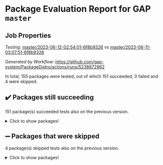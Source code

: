 # Package Evaluation Report for GAP `master`

## Job Properties

*Testing:* [master/2023-06-12-02:54:01-6f8b9326](https://github.com/gap-system/PackageDistro/blob/data/reports/master/2023-06-12-02:54:01-6f8b9326) vs [master/2023-06-11-03:07:51-6f8b9326](https://github.com/gap-system/PackageDistro/blob/data/reports/master/2023-06-11-03:07:51-6f8b9326)

*Generated by Workflow:* https://github.com/gap-system/PackageDistro/actions/runs/5238872962

In total, 155 packages were tested, out of which 151 succeeded, 0 failed and 4 were skipped.

## :heavy_check_mark: Packages still succeeding

151 package(s) succeeded tests also on the previous version.
<details><summary>Click to show packages!</summary>

- 4ti2interface 2023.02-04 [(success)](https://github.com/gap-system/PackageDistro/actions/runs/5238872962/jobs/9458311321)
- ace 5.6.2 [(success)](https://github.com/gap-system/PackageDistro/actions/runs/5238872962/jobs/9458311409)
- aclib 1.3.2 [(success)](https://github.com/gap-system/PackageDistro/actions/runs/5238872962/jobs/9458311495)
- agt 0.3.1 [(success)](https://github.com/gap-system/PackageDistro/actions/runs/5238872962/jobs/9458311565)
- alnuth 3.2.1 [(success)](https://github.com/gap-system/PackageDistro/actions/runs/5238872962/jobs/9458311644)
- anupq 3.3.0 [(success)](https://github.com/gap-system/PackageDistro/actions/runs/5238872962/jobs/9458311705)
- atlasrep 2.1.6 [(success)](https://github.com/gap-system/PackageDistro/actions/runs/5238872962/jobs/9458311759)
- autodoc 2022.10.20 [(success)](https://github.com/gap-system/PackageDistro/actions/runs/5238872962/jobs/9458311843)
- automata 1.15 [(success)](https://github.com/gap-system/PackageDistro/actions/runs/5238872962/jobs/9458311917)
- automgrp 1.3.2 [(success)](https://github.com/gap-system/PackageDistro/actions/runs/5238872962/jobs/9458311982)
- autpgrp 1.11 [(success)](https://github.com/gap-system/PackageDistro/actions/runs/5238872962/jobs/9458312055)
- cap 2023.05-12 [(success)](https://github.com/gap-system/PackageDistro/actions/runs/5238872962/jobs/9458312126)
- caratinterface 2.3.5 [(success)](https://github.com/gap-system/PackageDistro/actions/runs/5238872962/jobs/9458312207)
- cddinterface 2022.11.01 [(success)](https://github.com/gap-system/PackageDistro/actions/runs/5238872962/jobs/9458312280)
- circle 1.6.6 [(success)](https://github.com/gap-system/PackageDistro/actions/runs/5238872962/jobs/9458312337)
- classicpres 1.22 [(success)](https://github.com/gap-system/PackageDistro/actions/runs/5238872962/jobs/9458312410)
- cohomolo 1.6.11 [(success)](https://github.com/gap-system/PackageDistro/actions/runs/5238872962/jobs/9458312469)
- congruence 1.2.5 [(success)](https://github.com/gap-system/PackageDistro/actions/runs/5238872962/jobs/9458312528)
- corelg 1.56 [(success)](https://github.com/gap-system/PackageDistro/actions/runs/5238872962/jobs/9458312600)
- crime 1.6 [(success)](https://github.com/gap-system/PackageDistro/actions/runs/5238872962/jobs/9458312662)
- crisp 1.4.6 [(success)](https://github.com/gap-system/PackageDistro/actions/runs/5238872962/jobs/9458312734)
- crypting 0.10.4 [(success)](https://github.com/gap-system/PackageDistro/actions/runs/5238872962/jobs/9458312798)
- cryst 4.1.26 [(success)](https://github.com/gap-system/PackageDistro/actions/runs/5238872962/jobs/9458312866)
- crystcat 1.1.10 [(success)](https://github.com/gap-system/PackageDistro/actions/runs/5238872962/jobs/9458312919)
- ctbllib 1.3.6 [(success)](https://github.com/gap-system/PackageDistro/actions/runs/5238872962/jobs/9458312979)
- cubefree 1.19 [(success)](https://github.com/gap-system/PackageDistro/actions/runs/5238872962/jobs/9458313038)
- curlinterface 2.3.2 [(success)](https://github.com/gap-system/PackageDistro/actions/runs/5238872962/jobs/9458313096)
- cvec 2.8.1 [(success)](https://github.com/gap-system/PackageDistro/actions/runs/5238872962/jobs/9458313149)
- datastructures 0.3.0 [(success)](https://github.com/gap-system/PackageDistro/actions/runs/5238872962/jobs/9458313197)
- deepthought 1.0.6 [(success)](https://github.com/gap-system/PackageDistro/actions/runs/5238872962/jobs/9458313247)
- design 1.8 [(success)](https://github.com/gap-system/PackageDistro/actions/runs/5238872962/jobs/9458313305)
- difsets 2.3.1 [(success)](https://github.com/gap-system/PackageDistro/actions/runs/5238872962/jobs/9458313372)
- digraphs 1.6.2 [(success)](https://github.com/gap-system/PackageDistro/actions/runs/5238872962/jobs/9458313427)
- edim 1.3.7 [(success)](https://github.com/gap-system/PackageDistro/actions/runs/5238872962/jobs/9458313474)
- example 4.3.4 [(success)](https://github.com/gap-system/PackageDistro/actions/runs/5238872962/jobs/9458313522)
- examplesforhomalg 2023.02-04 [(success)](https://github.com/gap-system/PackageDistro/actions/runs/5238872962/jobs/9458313583)
- factint 1.6.3 [(success)](https://github.com/gap-system/PackageDistro/actions/runs/5238872962/jobs/9458313633)
- ferret 1.0.9 [(success)](https://github.com/gap-system/PackageDistro/actions/runs/5238872962/jobs/9458313697)
- fga 1.5.0 [(success)](https://github.com/gap-system/PackageDistro/actions/runs/5238872962/jobs/9458313743)
- fining 1.5.5 [(success)](https://github.com/gap-system/PackageDistro/actions/runs/5238872962/jobs/9458313796)
- float 1.0.3 [(success)](https://github.com/gap-system/PackageDistro/actions/runs/5238872962/jobs/9458313864)
- format 1.4.3 [(success)](https://github.com/gap-system/PackageDistro/actions/runs/5238872962/jobs/9458313920)
- forms 1.2.9 [(success)](https://github.com/gap-system/PackageDistro/actions/runs/5238872962/jobs/9458313968)
- fplsa 1.2.6 [(success)](https://github.com/gap-system/PackageDistro/actions/runs/5238872962/jobs/9458314018)
- fr 2.4.12 [(success)](https://github.com/gap-system/PackageDistro/actions/runs/5238872962/jobs/9458314068)
- francy 2.0.3 [(success)](https://github.com/gap-system/PackageDistro/actions/runs/5238872962/jobs/9458314106)
- fwtree 1.3 [(success)](https://github.com/gap-system/PackageDistro/actions/runs/5238872962/jobs/9458314160)
- gapdoc 1.6.6 [(success)](https://github.com/gap-system/PackageDistro/actions/runs/5238872962/jobs/9458314207)
- gauss 2023.02-04 [(success)](https://github.com/gap-system/PackageDistro/actions/runs/5238872962/jobs/9458314257)
- gaussforhomalg 2023.02-04 [(success)](https://github.com/gap-system/PackageDistro/actions/runs/5238872962/jobs/9458314310)
- gbnp 1.0.5 [(success)](https://github.com/gap-system/PackageDistro/actions/runs/5238872962/jobs/9458314365)
- generalizedmorphismsforcap 2023.03-01 [(success)](https://github.com/gap-system/PackageDistro/actions/runs/5238872962/jobs/9458314404)
- genss 1.6.8 [(success)](https://github.com/gap-system/PackageDistro/actions/runs/5238872962/jobs/9458314462)
- gradedmodules 2023.02-04 [(success)](https://github.com/gap-system/PackageDistro/actions/runs/5238872962/jobs/9458314516)
- gradedringforhomalg 2023.02-04 [(success)](https://github.com/gap-system/PackageDistro/actions/runs/5238872962/jobs/9458314567)
- grape 4.9.0 [(success)](https://github.com/gap-system/PackageDistro/actions/runs/5238872962/jobs/9458314615)
- groupoids 1.73 [(success)](https://github.com/gap-system/PackageDistro/actions/runs/5238872962/jobs/9458314657)
- grpconst 2.6.4 [(success)](https://github.com/gap-system/PackageDistro/actions/runs/5238872962/jobs/9458314706)
- guarana 0.96.3 [(success)](https://github.com/gap-system/PackageDistro/actions/runs/5238872962/jobs/9458314755)
- guava 3.18 [(success)](https://github.com/gap-system/PackageDistro/actions/runs/5238872962/jobs/9458314799)
- hap 1.56 [(success)](https://github.com/gap-system/PackageDistro/actions/runs/5238872962/jobs/9458314856)
- hapcryst 0.1.15 [(success)](https://github.com/gap-system/PackageDistro/actions/runs/5238872962/jobs/9458314912)
- hecke 1.5.3 [(success)](https://github.com/gap-system/PackageDistro/actions/runs/5238872962/jobs/9458314959)
- help 3.5 [(success)](https://github.com/gap-system/PackageDistro/actions/runs/5238872962/jobs/9458315012)
- homalg 2023.02-05 [(success)](https://github.com/gap-system/PackageDistro/actions/runs/5238872962/jobs/9458315063)
- homalgtocas 2023.02-04 [(success)](https://github.com/gap-system/PackageDistro/actions/runs/5238872962/jobs/9458315109)
- idrel 2.45 [(success)](https://github.com/gap-system/PackageDistro/actions/runs/5238872962/jobs/9458315169)
- images 1.3.1 [(success)](https://github.com/gap-system/PackageDistro/actions/runs/5238872962/jobs/9458315224)
- intpic 0.3.0 [(success)](https://github.com/gap-system/PackageDistro/actions/runs/5238872962/jobs/9458315277)
- io 4.8.1 [(success)](https://github.com/gap-system/PackageDistro/actions/runs/5238872962/jobs/9458315325)
- io_forhomalg 2023.02-04 [(success)](https://github.com/gap-system/PackageDistro/actions/runs/5238872962/jobs/9458315379)
- irredsol 1.4.4 [(success)](https://github.com/gap-system/PackageDistro/actions/runs/5238872962/jobs/9458315424)
- json 2.1.1 [(success)](https://github.com/gap-system/PackageDistro/actions/runs/5238872962/jobs/9458315475)
- jupyterkernel 1.5.0 [(success)](https://github.com/gap-system/PackageDistro/actions/runs/5238872962/jobs/9458315535)
- jupyterviz 1.5.6 [(success)](https://github.com/gap-system/PackageDistro/actions/runs/5238872962/jobs/9458315586)
- kan 1.35 [(success)](https://github.com/gap-system/PackageDistro/actions/runs/5238872962/jobs/9458315637)
- kbmag 1.5.11 [(success)](https://github.com/gap-system/PackageDistro/actions/runs/5238872962/jobs/9458315695)
- laguna 3.9.6 [(success)](https://github.com/gap-system/PackageDistro/actions/runs/5238872962/jobs/9458315763)
- liealgdb 2.2.1 [(success)](https://github.com/gap-system/PackageDistro/actions/runs/5238872962/jobs/9458315823)
- liepring 2.8 [(success)](https://github.com/gap-system/PackageDistro/actions/runs/5238872962/jobs/9458315885)
- liering 2.4.2 [(success)](https://github.com/gap-system/PackageDistro/actions/runs/5238872962/jobs/9458315946)
- linearalgebraforcap 2023.06-01 [(success)](https://github.com/gap-system/PackageDistro/actions/runs/5238872962/jobs/9458316008)
- localizeringforhomalg 2023.02-04 [(success)](https://github.com/gap-system/PackageDistro/actions/runs/5238872962/jobs/9458316060)
- loops 3.4.3 [(success)](https://github.com/gap-system/PackageDistro/actions/runs/5238872962/jobs/9458316127)
- lpres 1.0.3 [(success)](https://github.com/gap-system/PackageDistro/actions/runs/5238872962/jobs/9458316184)
- majoranaalgebras 1.5.1 [(success)](https://github.com/gap-system/PackageDistro/actions/runs/5238872962/jobs/9458316253)
- mapclass 1.4.6 [(success)](https://github.com/gap-system/PackageDistro/actions/runs/5238872962/jobs/9458316322)
- matgrp 0.70 [(success)](https://github.com/gap-system/PackageDistro/actions/runs/5238872962/jobs/9458316388)
- matricesforhomalg 2023.02-04 [(success)](https://github.com/gap-system/PackageDistro/actions/runs/5238872962/jobs/9458316451)
- modisom 2.5.4 [(success)](https://github.com/gap-system/PackageDistro/actions/runs/5238872962/jobs/9458316521)
- modulepresentationsforcap 2023.06-01 [(success)](https://github.com/gap-system/PackageDistro/actions/runs/5238872962/jobs/9458316613)
- modules 2023.02-04 [(success)](https://github.com/gap-system/PackageDistro/actions/runs/5238872962/jobs/9458316688)
- monoidalcategories 2023.05-03 [(success)](https://github.com/gap-system/PackageDistro/actions/runs/5238872962/jobs/9458316766)
- nconvex 2022.09-01 [(success)](https://github.com/gap-system/PackageDistro/actions/runs/5238872962/jobs/9458316842)
- nilmat 1.4.2 [(success)](https://github.com/gap-system/PackageDistro/actions/runs/5238872962/jobs/9458316907)
- nock 1.5 [(success)](https://github.com/gap-system/PackageDistro/actions/runs/5238872962/jobs/9458316989)
- normalizinterface 1.3.6 [(success)](https://github.com/gap-system/PackageDistro/actions/runs/5238872962/jobs/9458317068)
- nq 2.5.10 [(success)](https://github.com/gap-system/PackageDistro/actions/runs/5238872962/jobs/9458317131)
- numericalsgps 1.3.1 [(success)](https://github.com/gap-system/PackageDistro/actions/runs/5238872962/jobs/9458317192)
- openmath 11.5.3 [(success)](https://github.com/gap-system/PackageDistro/actions/runs/5238872962/jobs/9458317255)
- orb 4.9.0 [(success)](https://github.com/gap-system/PackageDistro/actions/runs/5238872962/jobs/9458317316)
- packagemanager 1.4.1 [(success)](https://github.com/gap-system/PackageDistro/actions/runs/5238872962/jobs/9458317366)
- patternclass 2.4.3 [(success)](https://github.com/gap-system/PackageDistro/actions/runs/5238872962/jobs/9458317424)
- permut 2.0.4 [(success)](https://github.com/gap-system/PackageDistro/actions/runs/5238872962/jobs/9458317482)
- polenta 1.3.10 [(success)](https://github.com/gap-system/PackageDistro/actions/runs/5238872962/jobs/9458317540)
- polymaking 0.8.6 [(success)](https://github.com/gap-system/PackageDistro/actions/runs/5238872962/jobs/9458317595)
- primgrp 3.4.4 [(success)](https://github.com/gap-system/PackageDistro/actions/runs/5238872962/jobs/9458317667)
- profiling 2.5.2 [(success)](https://github.com/gap-system/PackageDistro/actions/runs/5238872962/jobs/9458317760)
- qpa 1.34 [(success)](https://github.com/gap-system/PackageDistro/actions/runs/5238872962/jobs/9458317794)
- quagroup 1.8.3 [(success)](https://github.com/gap-system/PackageDistro/actions/runs/5238872962/jobs/9458317860)
- radiroot 2.9 [(success)](https://github.com/gap-system/PackageDistro/actions/runs/5238872962/jobs/9458317928)
- rcwa 4.7.1 [(success)](https://github.com/gap-system/PackageDistro/actions/runs/5238872962/jobs/9458317993)
- rds 1.8 [(success)](https://github.com/gap-system/PackageDistro/actions/runs/5238872962/jobs/9458318035)
- recog 1.4.2 [(success)](https://github.com/gap-system/PackageDistro/actions/runs/5238872962/jobs/9458318081)
- repndecomp 1.3.0 [(success)](https://github.com/gap-system/PackageDistro/actions/runs/5238872962/jobs/9458318130)
- repsn 3.1.1 [(success)](https://github.com/gap-system/PackageDistro/actions/runs/5238872962/jobs/9458318179)
- resclasses 4.7.3 [(success)](https://github.com/gap-system/PackageDistro/actions/runs/5238872962/jobs/9458318225)
- ringsforhomalg 2023.02-05 [(success)](https://github.com/gap-system/PackageDistro/actions/runs/5238872962/jobs/9458318283)
- sco 2023.02-04 [(success)](https://github.com/gap-system/PackageDistro/actions/runs/5238872962/jobs/9458318334)
- scscp 2.4.1 [(success)](https://github.com/gap-system/PackageDistro/actions/runs/5238872962/jobs/9458318392)
- semigroups 5.2.1 [(success)](https://github.com/gap-system/PackageDistro/actions/runs/5238872962/jobs/9458318462)
- sglppow 2.3 [(success)](https://github.com/gap-system/PackageDistro/actions/runs/5238872962/jobs/9458318520)
- sgpviz 0.999.5 [(success)](https://github.com/gap-system/PackageDistro/actions/runs/5238872962/jobs/9458318577)
- simpcomp 2.1.14 [(success)](https://github.com/gap-system/PackageDistro/actions/runs/5238872962/jobs/9458318643)
- singular 2023.02.09 [(success)](https://github.com/gap-system/PackageDistro/actions/runs/5238872962/jobs/9458318724)
- sl2reps 1.1 [(success)](https://github.com/gap-system/PackageDistro/actions/runs/5238872962/jobs/9458318785)
- sla 1.5.3 [(success)](https://github.com/gap-system/PackageDistro/actions/runs/5238872962/jobs/9458318840)
- smallgrp 1.5.3 [(success)](https://github.com/gap-system/PackageDistro/actions/runs/5238872962/jobs/9458318918)
- smallsemi 0.6.13 [(success)](https://github.com/gap-system/PackageDistro/actions/runs/5238872962/jobs/9458318983)
- sonata 2.9.6 [(success)](https://github.com/gap-system/PackageDistro/actions/runs/5238872962/jobs/9458319052)
- sophus 1.27 [(success)](https://github.com/gap-system/PackageDistro/actions/runs/5238872962/jobs/9458319116)
- spinsym 1.5.2 [(success)](https://github.com/gap-system/PackageDistro/actions/runs/5238872962/jobs/9458319174)
- standardff 0.9.4 [(success)](https://github.com/gap-system/PackageDistro/actions/runs/5238872962/jobs/9458319226)
- symbcompcc 1.3.2 [(success)](https://github.com/gap-system/PackageDistro/actions/runs/5238872962/jobs/9458319294)
- thelma 1.3 [(success)](https://github.com/gap-system/PackageDistro/actions/runs/5238872962/jobs/9458319369)
- tomlib 1.2.9 [(success)](https://github.com/gap-system/PackageDistro/actions/runs/5238872962/jobs/9458319493)
- toolsforhomalg 2023.05-01 [(success)](https://github.com/gap-system/PackageDistro/actions/runs/5238872962/jobs/9458319623)
- toric 1.9.5 [(success)](https://github.com/gap-system/PackageDistro/actions/runs/5238872962/jobs/9458319688)
- toricvarieties 2022.07.13 [(success)](https://github.com/gap-system/PackageDistro/actions/runs/5238872962/jobs/9458319744)
- transgrp 3.6.4 [(success)](https://github.com/gap-system/PackageDistro/actions/runs/5238872962/jobs/9458319807)
- ugaly 4.0.3 [(success)](https://github.com/gap-system/PackageDistro/actions/runs/5238872962/jobs/9458319869)
- unipot 1.5 [(success)](https://github.com/gap-system/PackageDistro/actions/runs/5238872962/jobs/9458319939)
- unitlib 4.2.0 [(success)](https://github.com/gap-system/PackageDistro/actions/runs/5238872962/jobs/9458320010)
- utils 0.82 [(success)](https://github.com/gap-system/PackageDistro/actions/runs/5238872962/jobs/9458320066)
- uuid 0.7 [(success)](https://github.com/gap-system/PackageDistro/actions/runs/5238872962/jobs/9458320128)
- walrus 0.9991 [(success)](https://github.com/gap-system/PackageDistro/actions/runs/5238872962/jobs/9458320170)
- wedderga 4.10.4 [(success)](https://github.com/gap-system/PackageDistro/actions/runs/5238872962/jobs/9458320221)
- xmod 2.91 [(success)](https://github.com/gap-system/PackageDistro/actions/runs/5238872962/jobs/9458320270)
- xmodalg 1.23 [(success)](https://github.com/gap-system/PackageDistro/actions/runs/5238872962/jobs/9458320332)
- yangbaxter 0.10.3 [(success)](https://github.com/gap-system/PackageDistro/actions/runs/5238872962/jobs/9458320394)
- zeromqinterface 0.14 [(success)](https://github.com/gap-system/PackageDistro/actions/runs/5238872962/jobs/9458320468)
</details>

## :heavy_minus_sign: Packages that were skipped

4 package(s) skipped tests also on the previous version.
<details><summary>Click to show packages!</summary>

- browse 1.8.21 [(skipped)](https://github.com/gap-system/PackageDistro/actions/runs/5238872962/jobs/9458182027)
- itc 1.5.1 [(skipped)](https://github.com/gap-system/PackageDistro/actions/runs/5238872962/jobs/9458182027)
- polycyclic 2.16 [(skipped)](https://github.com/gap-system/PackageDistro/actions/runs/5238872962/jobs/9458182027)
- xgap 4.31 [(skipped)](https://github.com/gap-system/PackageDistro/actions/runs/5238872962/jobs/9458182027)
</details>

